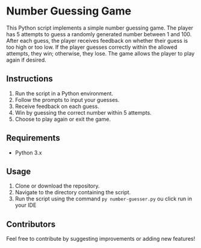 # Number Guessing Game

This Python script implements a simple number guessing game. The player has 5 attempts to guess a randomly generated number between 1 and 100. After each guess, the player receives feedback on whether their guess is too high or too low. If the player guesses correctly within the allowed attempts, they win; otherwise, they lose. The game allows the player to play again if desired.

## Instructions

1. Run the script in a Python environment.
2. Follow the prompts to input your guesses.
3. Receive feedback on each guess.
4. Win by guessing the correct number within 5 attempts.
5. Choose to play again or exit the game.

## Requirements

- Python 3.x

## Usage

1. Clone or download the repository.
2. Navigate to the directory containing the script.
3. Run the script using the command `py number-guesser.py` ou click run in your IDE

## Contributors


Feel free to contribute by suggesting improvements or adding new features!

